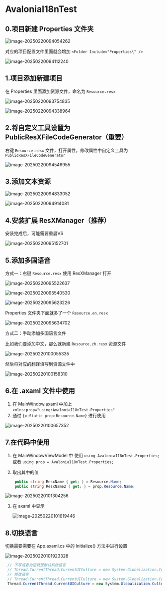 # AvaloniaI18nTest

## 0.项目新建 Properties 文件夹

![image-20250220094054262](.\MDImg\image-20250220094054262.png)

对应的项目配置文件里面就会增加 `<Folder Include="Properties\" />`

![image-20250220094112240](MDImg\image-20250220094112240.png)

## 1.项目添加新建项目

在 Properties 里面添加资源文件，命名为 `Resource.resx`

![image-20250220093754835](MDImg\image-20250220093754835.png)



![image-20250220094338964](MDImg\image-20250220094338964.png)

## 2.将自定义工具设置为 PublicResXFileCodeGenerator（重要）

右键 `Resource.resx` 文件，打开属性，修改属性中自定义工具为 `PublicResXFileCodeGenerator`

![image-20250220094546955](MDImg\image-20250220094546955.png)



## 3.添加文本资源

![image-20250220094833052](MDImg\image-20250220094833052.png)

![image-20250220094914081](MDImg\image-20250220094914081.png)

## 4.安装扩展 ResXManager（推荐）

安装完成后，可能需要重启VS

![image-20250220095152701](MDImg\image-20250220095152701.png)

## 5.添加多国语音

方式一：右键 `Resource.resx` 使用 ResXManager 打开

![image-20250220095522637](MDImg\image-20250220095522637.png)

![image-20250220095540530](MDImg\image-20250220095540530.png)

![image-20250220095623226](MDImg\image-20250220095623226.png)

Properties 文件夹下面就多了一个 ` Resource.en.resx `

![image-20250220095634702](MDImg\image-20250220095634702.png)

方式二：手动添加多国语言文件

比如我们要添加中文，那么就新建 `Resource.zh.resx` 资源文件

![image-20250220100055335](MDImg\image-20250220100055335.png)

然后将对应的翻译填写到资源文件中

![image-20250220100158310](MDImg\image-20250220100158310.png)



## 6.在 .axaml 文件中使用

1. 在 MainWindow.axaml 中加上 `xmlns:prop="using:AvaloniaI18nTest.Properties"`
2. 通过 `{x:Static prop:Resource.Name}` 进行使用

![image-20250220100657352](MDImg\image-20250220100657352.png)



## 7.在代码中使用

1. 在 MainWindowViewModel 中 使用 `using AvaloniaI18nTest.Properties;` 或者 `using prop = AvaloniaI18nTest.Properties;`

2. 取出其中的值

   ```c#
    public string ResxName { get; } = Resource.Name;
    public string ResxName2 { get; } = prop.Resource.Name;   
   ```



![image-20250220101304256](MDImg\image-20250220101304256.png)

3. 在 axaml 中显示

   ![image-20250220101619446](MDImg\image-20250220101619446.png)

## 8.切换语言

切换需要需要在 App.axaml.cs 中的 Initialize() 方法中进行设置

![image-20250220101923328](MDImg\image-20250220101923328.png)

```c#
 // 不写或者为空就是默认系统语言
 // Thread.CurrentThread.CurrentUICulture = new System.Globalization.CultureInfo(""); 
 // 修改语言
 // Thread.CurrentThread.CurrentUICulture = new System.Globalization.CultureInfo("zh"); 
 Thread.CurrentThread.CurrentUICulture = new System.Globalization.CultureInfo("en");
```


